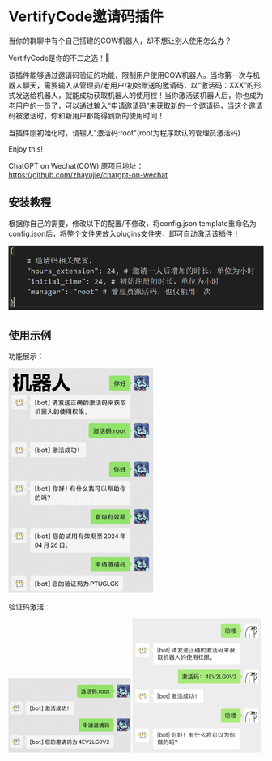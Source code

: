 # VertifyCode邀请码插件

当你的群聊中有个自己搭建的COW机器人，却不想让别人使用怎么办？

VertifyCode是你的不二之选！🥳

该插件能够通过邀请码验证的功能，限制用户使用COW机器人。当你第一次与机器人聊天，需要输入从管理员/老用户/初始赠送的邀请码，以“激活码：XXX”的形式发送给机器人，就能成功获取机器人的使用权！当你激活该机器人后，你也成为老用户的一员了，可以通过输入“申请邀请码”来获取新的一个邀请码，当这个邀请码被激活时，你和新用户都能得到新的使用时间！

当插件刚初始化时，请输入"激活码:root"(root为程序默认的管理员激活码)

Enjoy this!

ChatGPT on Wechat(COW) 原项目地址：https://github.com/zhayujie/chatgpt-on-wechat

## 安装教程

根据你自己的需要，修改以下的配置/不修改，将config.json.template重命名为config.json后，将整个文件夹放入plugins文件夹，即可自动激活该插件！

![config1](.\image\config1.png)

## 使用示例

功能展示：

<img src=".\image\example1.png" alt="example1" style="zoom:50%;" />

验证码激活：

<img src=".\image\example2-1.png" alt="example2-1" style="zoom:50%;" />

<img src=".\image\example2-2.png" alt="example2-2" style="zoom:50%;" />